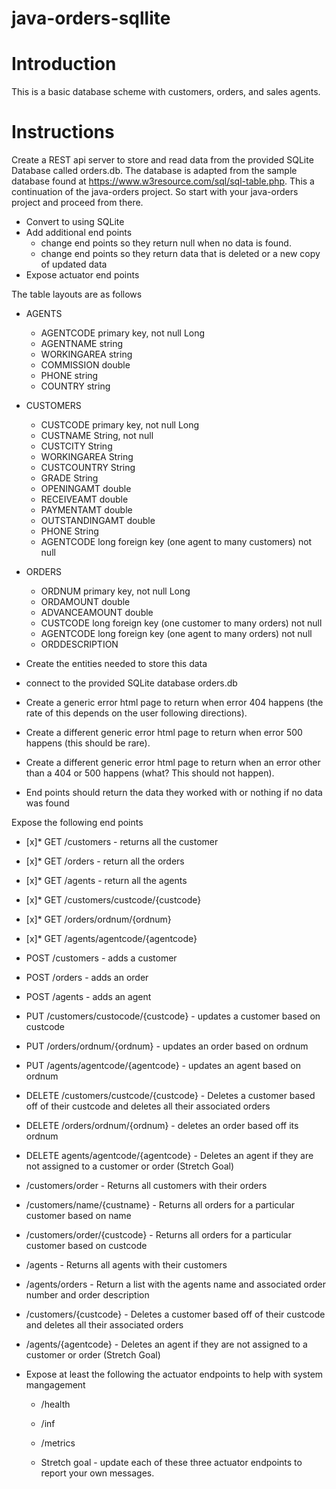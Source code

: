 # java-orders-sqllite

# Introduction

This is a basic database scheme with customers, orders, and sales agents.

# Instructions

Create a REST api server to store and read data from the provided SQLite Database called orders.db. The database is adapted from the sample database found at https://www.w3resource.com/sql/sql-table.php. This a continuation of the java-orders project. So start with your java-orders project and proceed from there.

* Convert to using SQLite
* Add additional end points
  * change end points so they return null when no data is found.
  * change end points so they return data that is deleted or a new copy of updated data
* Expose actuator end points

The table layouts are as follows

* AGENTS
  * AGENTCODE primary key, not null Long
  * AGENTNAME string
  * WORKINGAREA string
  * COMMISSION double
  * PHONE string
  * COUNTRY string

* CUSTOMERS
  * CUSTCODE primary key, not null Long
  * CUSTNAME String, not null
  * CUSTCITY String
  * WORKINGAREA String
  * CUSTCOUNTRY String
  * GRADE String
  * OPENINGAMT double
  * RECEIVEAMT double
  * PAYMENTAMT double
  * OUTSTANDINGAMT double
  * PHONE String
  * AGENTCODE long foreign key (one agent to many customers) not null

* ORDERS
  * ORDNUM primary key, not null Long
  * ORDAMOUNT double
  * ADVANCEAMOUNT double
  * CUSTCODE long foreign key (one customer to many orders) not null
  * AGENTCODE long foreign key (one agent to many orders) not null
  * ORDDESCRIPTION


* Create the entities needed to store this data
* connect to the provided SQLite database orders.db
 
* Create a generic error html page to return when error 404 happens (the rate of this depends on the user following directions).
* Create a different generic error html page to return when error 500 happens (this should be rare).
* Create a different generic error html page to return when an error other than a 404 or 500 happens (what? This should not happen).

* End points should return the data they worked with or nothing if no data was found

Expose the following end points

- [x]* GET /customers - returns all the customer
- [x]* GET /orders - return all the orders
- [x]* GET /agents - return all the agents

- [x]* GET /customers/custcode/{custcode}
- [x]* GET /orders/ordnum/{ordnum}
- [x]* GET /agents/agentcode/{agentcode}

* POST /customers - adds a customer
* POST /orders - adds an order
* POST /agents - adds an agent

* PUT /customers/custocode/{custcode} - updates a customer based on custcode
* PUT /orders/ordnum/{ordnum} - updates an order based on ordnum
* PUT /agents/agentcode/{agentcode} - updates an agent based on ordnum

* DELETE /customers/custcode/{custcode} - Deletes a customer based off of their custcode and deletes all their associated orders
* DELETE /orders/ordnum/{ordnum} - deletes an order based off its ordnum
* DELETE agents/agentcode/{agentcode} - Deletes an agent if they are not assigned to a customer or order (Stretch Goal)

* /customers/order - Returns all customers with their orders
* /customers/name/{custname} - Returns all orders for a particular customer based on name
* /customers/order/{custcode} - Returns all orders for a particular customer based on custcode
* /agents - Returns all agents with their customers
* /agents/orders - Return a list with the agents name and associated order number and order description
* /customers/{custcode} - Deletes a customer based off of their custcode and deletes all their associated orders
* /agents/{agentcode} - Deletes an agent if they are not assigned to a customer or order (Stretch Goal)

* Expose at least the following the actuator endpoints to help with system mangagement
   * /health
   * /inf
   * /metrics
   
   * Stretch goal - update each of these three actuator endpoints to report your own messages. 
